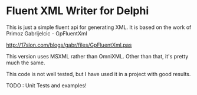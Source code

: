 # Fluent XML Writer for Delphi

This is just a simple fluent api for generating XML. It is based on the work of 
Primoz Gabrijelcic - GpFluentXml

http://17slon.com/blogs/gabr/files/GpFluentXml.pas

This version uses MSXML rather than OmniXML. Other than that, it's pretty much the 
same. 

This code is not well tested, but I have used it in a project with good results.

TODO : Unit Tests and examples!
